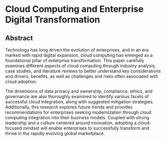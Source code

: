 # Cloud Computing and Enterprise Digital Transformation

## Abstract

Technology has long driven the evolution of enterprises, and in an era marked with rapid digital expansion, cloud computing has emerged as a foundational pillar of enterprise transformation. This paper carefully examines different aspects of cloud computing through industry analysis, case studies, and literature reviews to better understand key considerations and drivers, benefits, as well as challenges and risks often associated with cloud adoption.

The dimensions of data privacy and ownership, compliance, ethics, and governance are also thoroughly examined to identify various facets of successful cloud integration, along with suggested mitigation strategies. Additionally, this research explores future trends and provides recommendations for enterprises seeking modernization through cloud computing integration into their business models. Coupled with strong leadership and a culture centered around innovation, adopting a cloud-focused mindset will enable enterprises to successfully transform and thrive in the rapidly evolving global marketplace.
